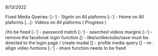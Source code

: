 8/13/2022

Fixed Media Queries:
[✅] - SignIn on All plaforms
[✅] - Home on All plaforms
[...]- Videos on All plaforms ( Progress )

//to be fixed
[✅] - password match
[✅] - searched videos margins
[✅] - remove the facebook login function
[] - like/unlike/subs/save must be directed to the login page / create modal
[] - profile media query
[] - re-allign video funtions
[✅] - share function needs to be fixed
